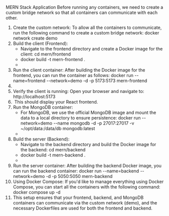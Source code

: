  MERN Stack Application
Before running any containers, we need to create a custom bridge network so that all containers can communicate with each other.
1. Create the custom network: To allow all the containers to communicate, run the following command to create a custom bridge network: docker network create demo
2. Build the client (Frontend):
    * Navigate to the frontend directory and create a Docker image for the client: cd mern/frontend
    * docker build -t mern-frontend .
    * 
3. Run the client container: After building the Docker image for the frontend, you can run the container as follows: docker run --name=frontend --network=demo -d -p 5173:5173 mern-frontend
4. 
5. Verify the client is running: Open your browser and navigate to: http://localhost:5173
6.  This should display your React frontend.
7. Run the MongoDB container:
    * For MongoDB, we use the official MongoDB image and mount the data to a local directory to ensure persistence: docker run --network=demo --name mongodb -d -p 27017:27017 -v ~/opt/data:/data/db mongodb:latest
    * 
8. Build the server (Backend):
    * Navigate to the backend directory and build the Docker image for the backend: cd mern/backend
    * docker build -t mern-backend .
    * 
9. Run the server container: After building the backend Docker image, you can run the backend container: docker run --name=backend --network=demo -d -p 5050:5050 mern-backend
10. Using Docker Compose: If you'd like to manage everything using Docker Compose, you can start all the containers with the following command: docker compose up -d
11. This setup ensures that your frontend, backend, and MongoDB containers can communicate via the custom network (demo), and the necessary Dockerfiles are used for both the frontend and backend.
